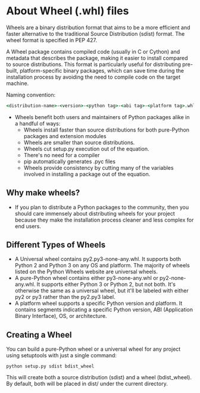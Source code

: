 # About Wheel (.whl) files

Wheels are a binary distribution format that aims to be a more efficient and faster alternative to the traditional Source Distribution (sdist) format. The wheel format is specified in PEP 427.

A Wheel package contains compiled code (usually in C or Cython) and metadata that describes the package, making it easier to install compared to source distributions. This format is particularly useful for distributing pre-built, platform-specific binary packages, which can save time during the installation process by avoiding the need to compile code on the target machine.

Naming convention:
```cmd
<distribution-name>-<version>-<python tag>-<abi tag>-<platform tag>.whl
```

- Wheels benefit both users and maintainers of Python packages alike in a handful of ways:
    - Wheels install faster than source distributions for both pure-Python packages and extension modules
    - Wheels are smaller than source distributions.
    - Wheels cut setup.py execution out of the equation.
    - There's no need for a compiler
    - pip automatically generates .pyc files
    - Wheels provide consistency by cutting many of the variables involved in installing a package out of the equation.

## Why make wheels?
- If you plan to distribute a Python packages to the community, then you should care immensely about distributing wheels for your project because they make the installation process cleaner and less complex for end users.

## Different Types of Wheels
- A Universal wheel contains py2.py3-none-any.whl. It supports both Python 2 and Python 3 on any OS and platform. The majority of wheels listed on the Python Wheels website are universal wheels.
- A pure-Python wheel contains either py3-none-any.whl or py2-none-any.whl. It supports either Python 3 or Python 2, but not both. It's otherwise the same as a universal wheel, but it'll be labeled with either py2 or py3 rather than the py2.py3 label.
- A platform wheel supports a specific Python version and platform. It contains segments indicating a specific Python version, ABI (Application Binary Interface), OS, or architecture.

## Creating a Wheel
You can build a pure-Python wheel or a universal wheel for any project using setuptools with just a single command:
```
python setup.py sdist bdist_wheel
```

This will create both a source distribution (sdist) and a wheel (bdist_wheel). By default, both will be placed in dist/ under the current directory.

